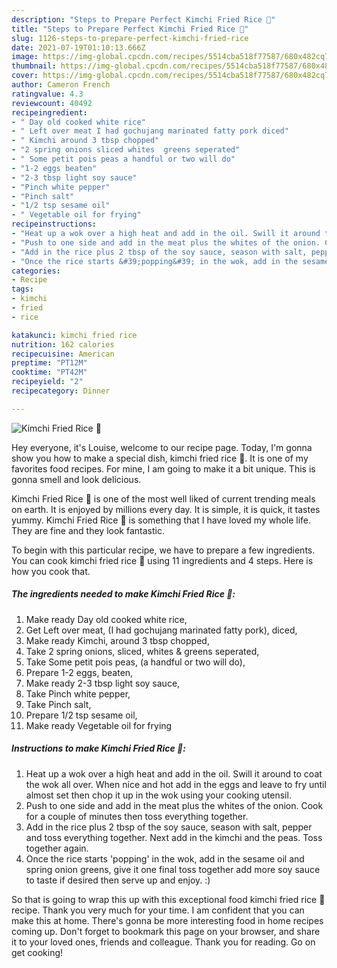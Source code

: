 ```yaml
---
description: "Steps to Prepare Perfect Kimchi Fried Rice 🍚"
title: "Steps to Prepare Perfect Kimchi Fried Rice 🍚"
slug: 1126-steps-to-prepare-perfect-kimchi-fried-rice
date: 2021-07-19T01:10:13.666Z
image: https://img-global.cpcdn.com/recipes/5514cba518f77587/680x482cq70/kimchi-fried-rice-recipe-main-photo.jpg
thumbnail: https://img-global.cpcdn.com/recipes/5514cba518f77587/680x482cq70/kimchi-fried-rice-recipe-main-photo.jpg
cover: https://img-global.cpcdn.com/recipes/5514cba518f77587/680x482cq70/kimchi-fried-rice-recipe-main-photo.jpg
author: Cameron French
ratingvalue: 4.3
reviewcount: 40492
recipeingredient:
- " Day old cooked white rice"
- " Left over meat I had gochujang marinated fatty pork diced"
- " Kimchi around 3 tbsp chopped"
- "2 spring onions sliced whites  greens seperated"
- " Some petit pois peas a handful or two will do"
- "1-2 eggs beaten"
- "2-3 tbsp light soy sauce"
- "Pinch white pepper"
- "Pinch salt"
- "1/2 tsp sesame oil"
- " Vegetable oil for frying"
recipeinstructions:
- "Heat up a wok over a high heat and add in the oil. Swill it around to coat the wok all over. When nice and hot add in the eggs and leave to fry until almost set then chop it up in the wok using your cooking utensil."
- "Push to one side and add in the meat plus the whites of the onion. Cook for a couple of minutes then toss everything together."
- "Add in the rice plus 2 tbsp of the soy sauce, season with salt, pepper and toss everything together. Next add in the kimchi and the peas. Toss together again."
- "Once the rice starts &#39;popping&#39; in the wok, add in the sesame oil and spring onion greens, give it one final toss together add more soy sauce to taste if desired then serve up and enjoy. :)"
categories:
- Recipe
tags:
- kimchi
- fried
- rice

katakunci: kimchi fried rice 
nutrition: 162 calories
recipecuisine: American
preptime: "PT12M"
cooktime: "PT42M"
recipeyield: "2"
recipecategory: Dinner

---
```



![Kimchi Fried Rice 🍚](https://img-global.cpcdn.com/recipes/5514cba518f77587/680x482cq70/kimchi-fried-rice-recipe-main-photo.jpg)

Hey everyone, it's Louise, welcome to our recipe page. Today, I'm gonna show you how to make a special dish, kimchi fried rice 🍚. It is one of my favorites food recipes. For mine, I am going to make it a bit unique. This is gonna smell and look delicious.

Kimchi Fried Rice 🍚 is one of the most well liked of current trending meals on earth. It is enjoyed by millions every day. It is simple, it is quick, it tastes yummy. Kimchi Fried Rice 🍚 is something that I have loved my whole life. They are fine and they look fantastic.




To begin with this particular recipe, we have to prepare a few ingredients. You can cook kimchi fried rice 🍚 using 11 ingredients and 4 steps. Here is how you cook that.

<!--inarticleads1-->

##### The ingredients needed to make Kimchi Fried Rice 🍚:

1. Make ready  Day old cooked white rice,
1. Get  Left over meat, (I had gochujang marinated fatty pork), diced,
1. Make ready  Kimchi, around 3 tbsp chopped,
1. Take 2 spring onions, sliced, whites &amp; greens seperated,
1. Take  Some petit pois peas, (a handful or two will do),
1. Prepare 1-2 eggs, beaten,
1. Make ready 2-3 tbsp light soy sauce,
1. Take Pinch white pepper,
1. Take Pinch salt,
1. Prepare 1/2 tsp sesame oil,
1. Make ready  Vegetable oil for frying




<!--inarticleads2-->

##### Instructions to make Kimchi Fried Rice 🍚:

1. Heat up a wok over a high heat and add in the oil. Swill it around to coat the wok all over. When nice and hot add in the eggs and leave to fry until almost set then chop it up in the wok using your cooking utensil.
1. Push to one side and add in the meat plus the whites of the onion. Cook for a couple of minutes then toss everything together.
1. Add in the rice plus 2 tbsp of the soy sauce, season with salt, pepper and toss everything together. Next add in the kimchi and the peas. Toss together again.
1. Once the rice starts &#39;popping&#39; in the wok, add in the sesame oil and spring onion greens, give it one final toss together add more soy sauce to taste if desired then serve up and enjoy. :)




So that is going to wrap this up with this exceptional food kimchi fried rice 🍚 recipe. Thank you very much for your time. I am confident that you can make this at home. There's gonna be more interesting food in home recipes coming up. Don't forget to bookmark this page on your browser, and share it to your loved ones, friends and colleague. Thank you for reading. Go on get cooking!
